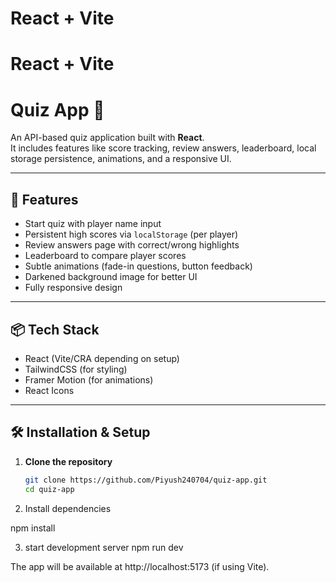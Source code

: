 # React + Vite
# React + Vite

# Quiz App 🎯

An API-based quiz application built with **React**.  
It includes features like score tracking, review answers, leaderboard, local storage persistence, animations, and a responsive UI.

---

## 🚀 Features
- Start quiz with player name input  
- Persistent high scores via `localStorage` (per player)  
- Review answers page with correct/wrong highlights  
- Leaderboard to compare player scores  
- Subtle animations (fade-in questions, button feedback)  
- Darkened background image for better UI  
- Fully responsive design  

---

## 📦 Tech Stack
- React (Vite/CRA depending on setup)  
- TailwindCSS (for styling)  
- Framer Motion (for animations)  
- React Icons  

---

## 🛠️ Installation & Setup

1. **Clone the repository**
   ```bash
   git clone https://github.com/Piyush240704/quiz-app.git
   cd quiz-app


2.	Install dependencies


npm install

3. start development server 
npm run dev

The app will be available at http://localhost:5173 (if using Vite).
